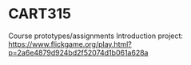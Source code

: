 # CART315
Course prototypes/assignments
Introduction project: https://www.flickgame.org/play.html?p=2a6e4879d924bd2f52074d1b061a628a
